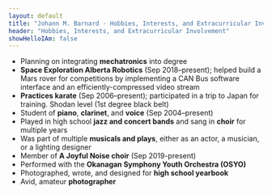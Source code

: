```yaml
---
layout: default
title: "Johann M. Barnard - Hobbies, Interests, and Extracurricular Involvement"
header: "Hobbies, Interests, and Extracurricular Involvement"
showHelloIAm: false
---
```


- Planning on integrating **mechatronics** into degree
- **Space Exploration Alberta Robotics** (Sep 2018–present); helped build a Mars rover for
competitions by implementing a CAN Bus software interface and an efficiently-compressed video
stream
- **Practices karate** (Sep 2006–present); participated in a trip to Japan for training. Shodan level (1st degree black belt)
- Student of **piano**, **clarinet**, and **voice** (Sep 2004–present)
- Played in high school **jazz and concert bands** and sang in **choir** for multiple years
- Was part of multiple **musicals and plays**, either as an actor, a musician, or a lighting designer
- Member of **A Joyful Noise choir** (Sep 2019-present)
- Performed with the **Okanagan Symphony Youth Orchestra (OSYO)**
- Photographed, wrote, and designed for **high school yearbook**
- Avid, amateur **photographer**
